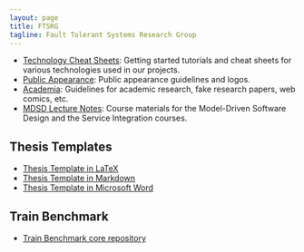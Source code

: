 ```yaml
---
layout: page
title: FTSRG
tagline: Fault Tolerant Systems Research Group
---
```


* [Technology Cheat Sheets](https://github.com/ftsrg/technology-cheat-sheets/wiki): Getting started tutorials and cheat sheets for various technologies used in our projects.
* [Public Appearance](https://github.com/ftsrg/public-appearance): Public appearance guidelines and logos.
* [Academia](https://github.com/ftsrg/academia/wiki): Guidelines for academic research, fake research papers, web comics, etc.
* [MDSD Lecture Notes](https://github.com/ftsrg/mdsd/wiki): Course materials for the Model-Driven Software Design and the Service Integration courses.

## Thesis Templates

* [Thesis Template in LaTeX](https://github.com/ftsrg/thesis-template-latex)
* [Thesis Template in Markdown](https://github.com/ftsrg/thesis-template-markdown)
* [Thesis Template in Microsoft Word](https://github.com/ftsrg/thesis-template-word)

## Train Benchmark

* [Train Benchmark core repository](https://github.com/ftsrg/trainbenchmark-core)
